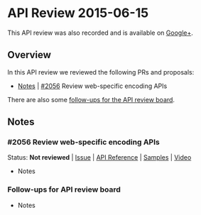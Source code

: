 # API Review 2015-06-15

This API review was also recorded and is available on [Google+](https://plus.google.com/events/cof15fdk84m4u1icqahsitsblj4).

## Overview

In this API review we reviewed the following PRs and proposals:

* [Notes](#2056-review-webspecific-encoding-apis) | [#2056](https://github.com/dotnet/corefx/issues/2056) Review web-specific encoding APIs

There are also some [follow-ups for the API review board](#follow-ups-for-api-review-board).

## Notes

### #2056 Review web-specific encoding APIs

Status: **Not reviewed** |
[Issue](https://github.com/dotnet/corefx/issues/2056) |
[API Reference](issue-2056.md) |
[Samples](issue-2056-samples.md) |
[Video](https://plus.google.com/events/cof15fdk84m4u1icqahsitsblj4)

* Notes

### Follow-ups for API review board

* Notes
